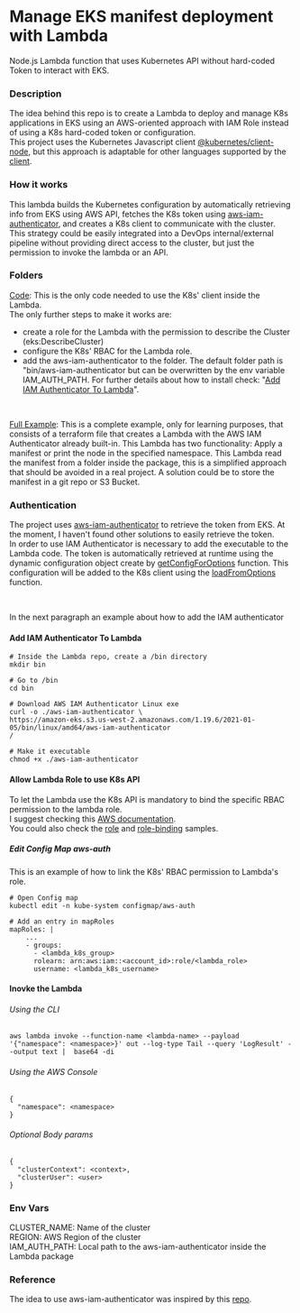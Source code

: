 # Manage EKS manifest deployment with Lambda
Node.js Lambda function that uses Kubernetes API without hard-coded Token to interact with EKS.

### Description 
The idea behind this repo is to create a Lambda to deploy and manage K8s applications in EKS using an AWS-oriented approach with IAM Role instead of using a K8s hard-coded token or configuration.   
This project uses the Kubernetes Javascript client [@kubernetes/client-node](https://github.com/kubernetes-client/javascript), but this approach is adaptable for other languages supported by the [client](https://github.com/kubernetes-client).

### How it works
This lambda builds the Kubernetes configuration by automatically retrieving info from EKS using AWS API, fetches the K8s token using [aws-iam-authenticator](https://github.com/kubernetes-sigs/aws-iam-authenticator), and creates a K8s client to communicate with the cluster. 
This strategy could be easily integrated into a DevOps internal/external pipeline without providing direct access to the cluster, but just the permission to invoke the lambda or an API.

### Folders
[Code](/code): This is the only code needed to use the K8s' client inside the Lambda.   
The only further steps to make it works are: 
- create a role for the Lambda with the permission to describe the Cluster (eks:DescribeCluster)
- configure the K8s' RBAC for the Lambda role. 
- add the aws-iam-authenticator to the folder. The default folder path is "bin/aws-iam-authenticator but can be overwritten by the env variable IAM_AUTH_PATH. For further details about how to install check: "[Add IAM Authenticator To Lambda](#add-iam-authenticator-to-lambda)".

<br/>

[Full Example](/full-example): This is a complete example, only for learning purposes, that consists of a terraform file that creates a Lambda with the AWS IAM Authenticator  already built-in. This Lambda has two functionality: Apply a manifest or print the node in the specified namespace. This Lambda read the manifest from a folder inside the package, this is a simplified approach that should be avoided in a real project. A solution could be to store the manifest in a git repo or S3 Bucket.

### Authentication 
The project uses [aws-iam-authenticator](https://github.com/kubernetes-sigs/aws-iam-authenticator) to retrieve the token from EKS. At the moment, I haven't found other solutions to easily retrieve the token.  
In order to use IAM Authenticator is necessary to add the executable to the Lambda code. 
The token is automatically retrieved at runtime using the dynamic configuration object create by [getConfigForOptions](/code/utils/getConfigForOptions/index.js) function. This configuration will be added to the K8s client using the [loadFromOptions](/code/index.js#L22) function.

<br/>

In the next paragraph an example about how to add the IAM authenticator

#### Add IAM Authenticator To Lambda

```
# Inside the Lambda repo, create a /bin directory
mkdir bin 

# Go to /bin
cd bin

# Download AWS IAM Authenticator Linux exe
curl -o ./aws-iam-authenticator \ 
https://amazon-eks.s3.us-west-2.amazonaws.com/1.19.6/2021-01-05/bin/linux/amd64/aws-iam-authenticator
/

# Make it executable
chmod +x ./aws-iam-authenticator
```

#### Allow Lambda Role to use K8s API

To let the Lambda use the K8s API is mandatory to bind the specific RBAC permission to the lambda role.  
I suggest checking  this [AWS documentation](https://docs.aws.amazon.com/eks/latest/userguide/add-user-role.html).    
You could also check the [role](/full-example/kubernetes/role.yml) and [role-binding](/full-example/kubernetes/role-binding.yml) samples.  


##### Edit Config Map aws-auth
This is an example of how to link the K8s' RBAC permission to Lambda's role.


```
# Open Config map
kubectl edit -n kube-system configmap/aws-auth

# Add an entry in mapRoles
mapRoles: |
    ...
    - groups:
      - <lambda_k8s_group>
      rolearn: arn:aws:iam::<account_id>:role/<lambda_role>
      username: <lambda_k8s_username>
```

#### Inovke the Lambda

###### Using the CLI
```
aws lambda invoke --function-name <lambda-name> --payload  '{"namespace": <namespace>}' out --log-type Tail --query 'LogResult' --output text |  base64 -di
```

###### Using the AWS Console
```
{
  "namespace": <namespace>
}
```
###### Optional Body params
```
{
  "clusterContext": <context>, 
  "clusterUser": <user>
}
```
### Env Vars
CLUSTER_NAME: Name of the cluster  
REGION: AWS Region of the cluster  
IAM_AUTH_PATH: Local path to the aws-iam-authenticator inside the Lambda package  

### Reference
The idea to use aws-iam-authenticator was inspired by this [repo](https://github.com/weibeld/lambda-eks-example).